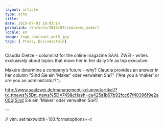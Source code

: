 ```yaml
---
layout: article
type: echo
title:
date: 2015-07-01 18:03:14
permalink: /en/echo/2016/04/saalzwei_maker/
locale: en
image: logo_saalzwei_weiß.jpg
tags: [ Press, Businesstalk]
---
```

Claudia Dietze - columnist for the online magazine SAAL ZWEI - writes exclusively about topics that move her in her daily life as top executive. 

Makers determine a company’s future - why? Claudia provides an answer in her column “Sind Sie ein 'Maker' oder verwalten Sie?” (“Are you a ‘maker’ or are you an administrator?”).

http://www.saalzwei.de/management-kolumne/artikel/?tx_ttnews%5Btt_news%5D=749&cHash=ce425a1b97b92fcc67f40396f9e2a00b[Sind Sie ein 'Maker' oder verwalten Sie?]

--

// vim: set textwidth=100:formatoptions+=t
